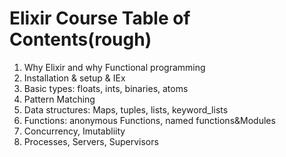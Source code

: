 # Elixir Course Table of Contents(rough)
1. Why Elixir and why Functional programming
2. Installation & setup & IEx
3. Basic types: floats, ints, binaries, atoms
4. Pattern Matching 
5. Data structures: Maps, tuples, lists, keyword_lists
6. Functions: anonymous Functions, named functions&Modules
7. Concurrency, Imutabliity
8. Processes, Servers, Supervisors
